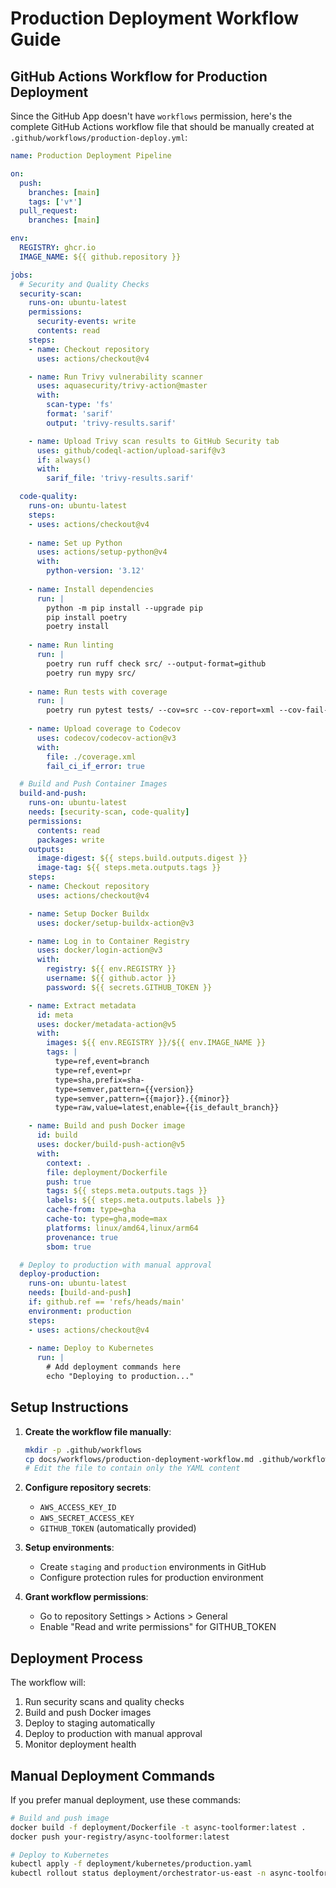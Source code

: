 # Production Deployment Workflow Guide

## GitHub Actions Workflow for Production Deployment

Since the GitHub App doesn't have `workflows` permission, here's the complete GitHub Actions workflow file that should be manually created at `.github/workflows/production-deploy.yml`:

```yaml
name: Production Deployment Pipeline

on:
  push:
    branches: [main]
    tags: ['v*']
  pull_request:
    branches: [main]

env:
  REGISTRY: ghcr.io
  IMAGE_NAME: ${{ github.repository }}

jobs:
  # Security and Quality Checks
  security-scan:
    runs-on: ubuntu-latest
    permissions:
      security-events: write
      contents: read
    steps:
    - name: Checkout repository
      uses: actions/checkout@v4

    - name: Run Trivy vulnerability scanner
      uses: aquasecurity/trivy-action@master
      with:
        scan-type: 'fs'
        format: 'sarif'
        output: 'trivy-results.sarif'

    - name: Upload Trivy scan results to GitHub Security tab
      uses: github/codeql-action/upload-sarif@v3
      if: always()
      with:
        sarif_file: 'trivy-results.sarif'

  code-quality:
    runs-on: ubuntu-latest
    steps:
    - uses: actions/checkout@v4
    
    - name: Set up Python
      uses: actions/setup-python@v4
      with:
        python-version: '3.12'
    
    - name: Install dependencies
      run: |
        python -m pip install --upgrade pip
        pip install poetry
        poetry install
    
    - name: Run linting
      run: |
        poetry run ruff check src/ --output-format=github
        poetry run mypy src/
    
    - name: Run tests with coverage
      run: |
        poetry run pytest tests/ --cov=src --cov-report=xml --cov-fail-under=85
    
    - name: Upload coverage to Codecov
      uses: codecov/codecov-action@v3
      with:
        file: ./coverage.xml
        fail_ci_if_error: true

  # Build and Push Container Images
  build-and-push:
    runs-on: ubuntu-latest
    needs: [security-scan, code-quality]
    permissions:
      contents: read
      packages: write
    outputs:
      image-digest: ${{ steps.build.outputs.digest }}
      image-tag: ${{ steps.meta.outputs.tags }}
    steps:
    - name: Checkout repository
      uses: actions/checkout@v4

    - name: Setup Docker Buildx
      uses: docker/setup-buildx-action@v3

    - name: Log in to Container Registry
      uses: docker/login-action@v3
      with:
        registry: ${{ env.REGISTRY }}
        username: ${{ github.actor }}
        password: ${{ secrets.GITHUB_TOKEN }}

    - name: Extract metadata
      id: meta
      uses: docker/metadata-action@v5
      with:
        images: ${{ env.REGISTRY }}/${{ env.IMAGE_NAME }}
        tags: |
          type=ref,event=branch
          type=ref,event=pr
          type=sha,prefix=sha-
          type=semver,pattern={{version}}
          type=semver,pattern={{major}}.{{minor}}
          type=raw,value=latest,enable={{is_default_branch}}

    - name: Build and push Docker image
      id: build
      uses: docker/build-push-action@v5
      with:
        context: .
        file: deployment/Dockerfile
        push: true
        tags: ${{ steps.meta.outputs.tags }}
        labels: ${{ steps.meta.outputs.labels }}
        cache-from: type=gha
        cache-to: type=gha,mode=max
        platforms: linux/amd64,linux/arm64
        provenance: true
        sbom: true

  # Deploy to production with manual approval
  deploy-production:
    runs-on: ubuntu-latest
    needs: [build-and-push]
    if: github.ref == 'refs/heads/main'
    environment: production
    steps:
    - uses: actions/checkout@v4
    
    - name: Deploy to Kubernetes
      run: |
        # Add deployment commands here
        echo "Deploying to production..."
```

## Setup Instructions

1. **Create the workflow file manually**:
   ```bash
   mkdir -p .github/workflows
   cp docs/workflows/production-deployment-workflow.md .github/workflows/production-deploy.yml
   # Edit the file to contain only the YAML content
   ```

2. **Configure repository secrets**:
   - `AWS_ACCESS_KEY_ID`
   - `AWS_SECRET_ACCESS_KEY`
   - `GITHUB_TOKEN` (automatically provided)

3. **Setup environments**:
   - Create `staging` and `production` environments in GitHub
   - Configure protection rules for production environment

4. **Grant workflow permissions**:
   - Go to repository Settings > Actions > General
   - Enable "Read and write permissions" for GITHUB_TOKEN

## Deployment Process

The workflow will:
1. Run security scans and quality checks
2. Build and push Docker images
3. Deploy to staging automatically
4. Deploy to production with manual approval
5. Monitor deployment health

## Manual Deployment Commands

If you prefer manual deployment, use these commands:

```bash
# Build and push image
docker build -f deployment/Dockerfile -t async-toolformer:latest .
docker push your-registry/async-toolformer:latest

# Deploy to Kubernetes
kubectl apply -f deployment/kubernetes/production.yaml
kubectl rollout status deployment/orchestrator-us-east -n async-toolformer
```